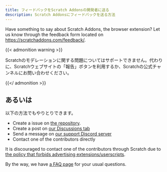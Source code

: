 ```yaml
---
title: フィードバックをScratch Addonsの開発者に送る
description: Scratch Addonsにフィードバックを送る方法
---
```


Have something to say about Scratch Addons, the browser extension? Let us know through the feedback form located on https://scratchaddons.com/feedback/.

{{< admonition warning >}}

Scratchのモデレーションに関する問題についてはサポートできません。代わりに、Scratchウェブサイトの「報告」ボタンを利用するか、Scratchの公式チャンネルにお問い合わせください。

{{</ admonition >}}

## あるいは

以下の方法でもやりとりできます。

- Create a issue on [the repository](https://github.com/ScratchAddons/ScratchAddons/issues).
- Create a post on [our Discussions tab](https://github.com/ScratchAddons/ScratchAddons/discussions)
- Send a message on [our support Discord server](https://discord.gg/R5NBqwMjNc)
- Contact one of the contributors directly

It is discouraged to contact one of the contributors through Scratch due to [the policy that forbids advertising extensions/userscripts](https://scratch.mit.edu/discuss/post/2907564/).

By the way, we have [a FAQ page](https://scratchaddons.com/docs/faq/) for your usual questions.